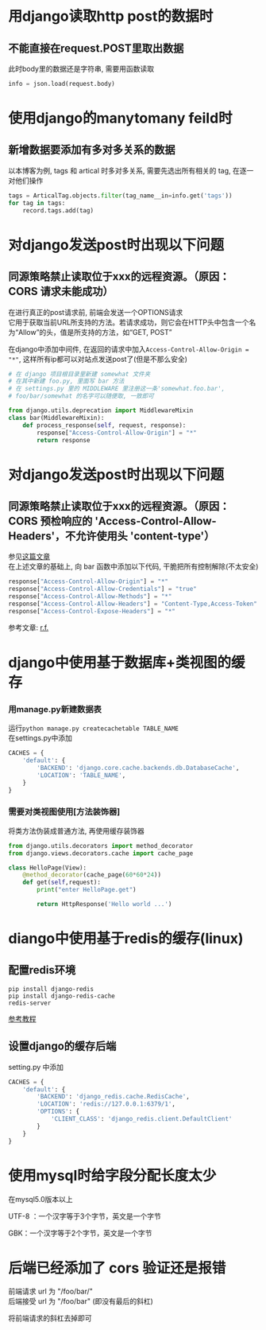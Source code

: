 
# 用django读取http post的数据时
## 不能直接在request.POST里取出数据

此时body里的数据还是字符串, 需要用函数读取

```python
info = json.load(request.body)
```


# 使用django的manytomany feild时
## 新增数据要添加有多对多关系的数据

以本博客为例, tags 和 artical 时多对多关系, 需要先选出所有相关的 tag, 在逐一对他们操作

``` py
tags = ArticalTag.objects.filter(tag_name__in=info.get('tags'))
for tag in tags:
    record.tags.add(tag) 
```

# 对django发送post时出现以下问题
## 同源策略禁止读取位于xxx的远程资源。（原因：CORS 请求未能成功）

在进行真正的post请求前, 前端会发送一个OPTIONS请求  
它用于获取当前URL所支持的方法。若请求成功，则它会在HTTP头中包含一个名为“Allow”的头，值是所支持的方法，如“GET, POST”  

在django中添加中间件, 在返回的请求中加入```Access-Control-Allow-Origin = "*"```, 这样所有ip都可以对站点发送post了(但是不那么安全)

```py
# 在 django 项目根目录里新建 somewhat 文件夹
# 在其中新建 foo.py, 里面写 bar 方法
# 在 settings.py 里的 MIDDLEWARE 里注册这一条'somewhat.foo.bar',
# foo/bar/somewhat 的名字可以随便取, 一致即可

from django.utils.deprecation import MiddlewareMixin
class bar(MiddlewareMixin):
    def process_response(self, request, response):
        response["Access-Control-Allow-Origin"] = "*"
        return response
```

# 对django发送post时出现以下问题
## 同源策略禁止读取位于xxx的远程资源。（原因：CORS 预检响应的 'Access-Control-Allow-Headers'，不允许使用头 'content-type'）

参见[这篇文章](http://101.133.217.104/blog/static/trap/7)  
在上述文章的基础上, 向 bar 函数中添加以下代码, 干脆把所有控制解除(不太安全)

```python
response["Access-Control-Allow-Origin"] = "*"
response["Access-Control-Allow-Credentials"] = "true"
response["Access-Control-Allow-Methods"] = "*"
response["Access-Control-Allow-Headers"] = "Content-Type,Access-Token"
response["Access-Control-Expose-Headers"] = "*"
```

参考文章: [r.f.](https://www.cnblogs.com/caimuqing/p/6733405.html)


# django中使用基于数据库+类视图的缓存

### 用manage.py新建数据表

运行```python manage.py createcachetable TABLE_NAME```  
在settings.py中添加

```python
CACHES = {
    'default': {
        'BACKEND': 'django.core.cache.backends.db.DatabaseCache',
        'LOCATION': 'TABLE_NAME',
    }
}
```

### 需要对类视图使用[方法装饰器]

将类方法伪装成普通方法, 再使用缓存装饰器

```python
from django.utils.decorators import method_decorator
from django.views.decorators.cache import cache_page

class HelloPage(View):
    @method_decorator(cache_page(60*60*24))
    def get(self,request):
        print("enter HelloPage.get")

        return HttpResponse('Hello world ...')
```

# diango中使用基于redis的缓存(linux)

## 配置redis环境

```shellscript
pip install django-redis
pip install django-redis-cache
redis-server
```

[参考教程](https://www.runoob.com/redis/redis-install.html)

## 设置django的缓存后端

setting.py 中添加

```python
CACHES = {
    'default': {
        'BACKEND': 'django_redis.cache.RedisCache',
        'LOCATION': 'redis://127.0.0.1:6379/1',
        'OPTIONS': {
            'CLIENT_CLASS': 'django_redis.client.DefaultClient'
        }
    }
}
```

# 使用mysql时给字段分配长度太少

在mysql5.0版本以上

UTF-8 ：一个汉字等于3个字节，英文是一个字节

GBK：一个汉字等于2个字节，英文是一个字节

# 后端已经添加了 cors 验证还是报错

前端请求 url 为 "/foo/bar/"  
后端接受 url 为 "/foo/bar" (即没有最后的斜杠)

将前端请求的斜杠去掉即可


